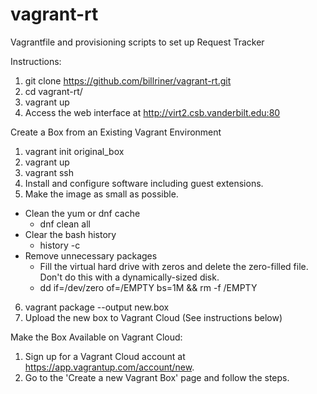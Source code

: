 # vagrant-rt
Vagrantfile and provisioning scripts to set up Request Tracker

Instructions:

1. git clone https://github.com/billriner/vagrant-rt.git
2. cd vagrant-rt/
3. vagrant up
4. Access the web interface at http://virt2.csb.vanderbilt.edu:80

Create a Box from an Existing Vagrant Environment

1. vagrant init original_box
2. vagrant up
3. vagrant ssh
4. Install and configure software including guest extensions.
5. Make the image as small as possible.
- Clean the yum or dnf cache
  - dnf clean all
- Clear the bash history
  - history -c
- Remove unnecessary packages
  - Fill the virtual hard drive with zeros and delete the zero-filled file.  Don't do this with a dynamically-sized disk.
  - dd if=/dev/zero of=/EMPTY bs=1M && rm -f /EMPTY
6. vagrant package --output new.box
7. Upload the new box to Vagrant Cloud (See instructions below)

Make the Box Available on Vagrant Cloud:

1. Sign up for a Vagrant Cloud account at https://app.vagrantup.com/account/new.
2. Go to the 'Create a new Vagrant Box' page and follow the steps.
